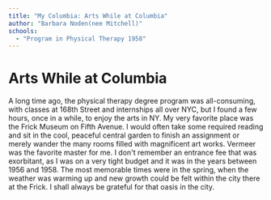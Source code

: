 ```yaml
---
title: "My Columbia: Arts While at Columbia"
author: "Barbara Noden(nee Mitchell)"
schools:
  - "Program in Physical Therapy 1958"
---
```


# Arts While at Columbia

A long time ago, the physical therapy degree program was all-consuming, with classes at 168th Street and internships all over NYC, but I found a few hours, once in a while, to enjoy the arts in NY. My very favorite place was the Frick Museum on Fifth Avenue. I would often take some required reading and sit in the cool, peaceful central garden to finish an assignment or merely wander the many rooms filled with magnificent art works.  Vermeer was the favorite master for me. I don't remember an entrance fee that was exorbitant, as I was on a very tight budget and it was in the years between 1956 and 1958.  The most memorable times were in the spring, when the weather was warming up and new growth could be felt within the city there at the Frick.  I shall always be grateful for that oasis in the city.
